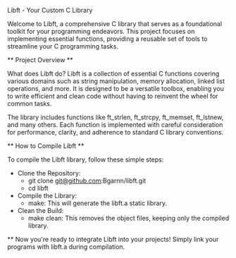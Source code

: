 Libft - Your Custom C Library

Welcome to Libft, a comprehensive C library that serves as a foundational toolkit for your programming endeavors. This project focuses on implementing essential functions, providing a reusable set of tools to streamline your C programming tasks.

** Project Overview **

What does Libft do?
Libft is a collection of essential C functions covering various domains such as string manipulation, memory allocation, linked list operations, and more. It is designed to be a versatile toolbox, enabling you to write efficient and clean code without having to reinvent the wheel for common tasks.

The library includes functions like ft_strlen, ft_strcpy, ft_memset, ft_lstnew, and many others. Each function is implemented with careful consideration for performance, clarity, and adherence to standard C library conventions.

** How to Compile Libft **

To compile the Libft library, follow these simple steps:

- Clone the Repository:
    - git clone git@github.com:Bgarnn/libft.git
    - cd libft
- Compile the Library:
    - make:  This will generate the libft.a static library.
- Clean the Build:
    - make clean: This removes the object files, keeping only the compiled library.
    
** Now you're ready to integrate Libft into your projects! Simply link your programs with libft.a during compilation.
